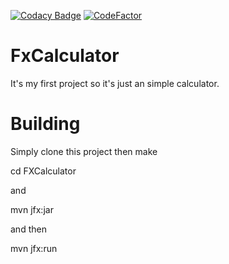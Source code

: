 [![Codacy Badge](https://api.codacy.com/project/badge/Grade/2d12727d5920459fac9dae745b10fc60)](https://app.codacy.com/app/max.gilsoul/FXCalculator?utm_source=github.com&utm_medium=referral&utm_content=maxjava44/FXCalculator&utm_campaign=badger)
[![CodeFactor](https://www.codefactor.io/repository/github/maxjava44/fxcalculator/badge/master)](https://www.codefactor.io/repository/github/maxjava44/fxcalculator/overview/master)
# FxCalculator

It's my first project so it's just an simple calculator.

# Building

Simply clone this project then make 

cd FXCalculator

and

mvn jfx:jar

and then 

mvn jfx:run
